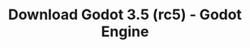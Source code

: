 ---
# Generated by /tools/generators/src/download_archive_generator !!! do not edit by hand !!!
title: 'Download Godot 3.5 (rc5) - Godot Engine'
type: 'download/archive'
name: '3.5'
flavor: 'rc5'
release_date: '2022-06-27T03:00:00-00:00'
release_notes: 'article/release-candidate-godot-3-5-rc-5/'
primaryPlatforms:
  - 'android.apk'
  - 'macos.universal'
  - 'windows.64'
  - 'linux_server.headless.64'
  - 'web'
  - 'templates'
links:
  android.apk:
    name: 'android.apk'
    title: 'Android'
    caption: 'APK Universal (ARM64 + ARMv7 + x86_64 + x86)'
    tags:
      - 'APK download'
      - 'ARM64/v7'
      - 'x86 (64 & 32 bit)'
    hosts:
      github_builds:
        regular: 'https://github.com/godotengine/godot-builds/releases/download/3.5-rc5/Godot_v3.5-rc5_android_editor.apk'
        mono: '#'
      github:
        regular: 'https://github.com/godotengine/godot/releases/download/3.5-rc5/Godot_v3.5-rc5_android_editor.apk'
        mono: '#'
  macos.universal:
    name: 'macos.universal'
    title: 'macOS'
    caption: 'Universal (x86_64 + Silício da Apple)'
    tags:
      - 'Intel/Apple Silicon'
      - '64 bit'
    hosts:
      github_builds:
        regular: 'https://github.com/godotengine/godot-builds/releases/download/3.5-rc5/Godot_v3.5-rc5_osx.universal.zip'
        mono: 'https://github.com/godotengine/godot-builds/releases/download/3.5-rc5/Godot_v3.5-rc5_mono_osx.universal.zip'
      github:
        regular: 'https://github.com/godotengine/godot/releases/download/3.5-rc5/Godot_v3.5-rc5_osx.universal.zip'
        mono: 'https://github.com/godotengine/godot/releases/download/3.5-rc5/Godot_v3.5-rc5_mono_osx.universal.zip'
  windows.64:
    name: 'windows.64'
    title: 'Windows'
    caption: 'Padrão (x86_64)'
    tags:
      - '64 bit'
    hosts:
      github_builds:
        regular: 'https://github.com/godotengine/godot-builds/releases/download/3.5-rc5/Godot_v3.5-rc5_win64.exe.zip'
        mono: 'https://github.com/godotengine/godot-builds/releases/download/3.5-rc5/Godot_v3.5-rc5_mono_win64.zip'
      github:
        regular: 'https://github.com/godotengine/godot/releases/download/3.5-rc5/Godot_v3.5-rc5_win64.exe.zip'
        mono: 'https://github.com/godotengine/godot/releases/download/3.5-rc5/Godot_v3.5-rc5_mono_win64.zip'
  linux_server.headless.64:
    name: 'linux_server.headless.64'
    title: 'Linux Server'
    caption: 'Headless (x86_64)'
    tags:
      - '64 bit'
      - 'Headless'
    hosts:
      github_builds:
        regular: 'https://github.com/godotengine/godot-builds/releases/download/3.5-rc5/Godot_v3.5-rc5_linux_headless.64.zip'
        mono: 'https://github.com/godotengine/godot-builds/releases/download/3.5-rc5/Godot_v3.5-rc5_mono_linux_headless_64.zip'
      github:
        regular: 'https://github.com/godotengine/godot/releases/download/3.5-rc5/Godot_v3.5-rc5_linux_headless.64.zip'
        mono: 'https://github.com/godotengine/godot/releases/download/3.5-rc5/Godot_v3.5-rc5_mono_linux_headless_64.zip'
  web:
    name: 'web'
    title: 'Editor Web'
    caption: ''
    tags:
      - 'Self-hosted'
      - 'Cross-platform'
    hosts:
      github_builds:
        regular: 'https://github.com/godotengine/godot-builds/releases/download/3.5-rc5/Godot_v3.5-rc5_web_editor.zip'
        mono: '#'
      github:
        regular: 'https://github.com/godotengine/godot/releases/download/3.5-rc5/Godot_v3.5-rc5_web_editor.zip'
        mono: '#'
  linux.64:
    name: 'linux.64'
    title: 'Linux'
    caption: 'Padrão (x86_64)'
    tags:
      - '64 bit'
    hosts:
      github_builds:
        regular: 'https://github.com/godotengine/godot-builds/releases/download/3.5-rc5/Godot_v3.5-rc5_x11.64.zip'
        mono: 'https://github.com/godotengine/godot-builds/releases/download/3.5-rc5/Godot_v3.5-rc5_mono_x11_64.zip'
      github:
        regular: 'https://github.com/godotengine/godot/releases/download/3.5-rc5/Godot_v3.5-rc5_x11.64.zip'
        mono: 'https://github.com/godotengine/godot/releases/download/3.5-rc5/Godot_v3.5-rc5_mono_x11_64.zip'
  linux.32:
    name: 'linux.32'
    title: 'Linux'
    caption: 'Padrão (x86)'
    tags:
      - '32 bit'
    hosts:
      github_builds:
        regular: 'https://github.com/godotengine/godot-builds/releases/download/3.5-rc5/Godot_v3.5-rc5_x11.32.zip'
        mono: 'https://github.com/godotengine/godot-builds/releases/download/3.5-rc5/Godot_v3.5-rc5_mono_x11_32.zip'
      github:
        regular: 'https://github.com/godotengine/godot/releases/download/3.5-rc5/Godot_v3.5-rc5_x11.32.zip'
        mono: 'https://github.com/godotengine/godot/releases/download/3.5-rc5/Godot_v3.5-rc5_mono_x11_32.zip'
  windows.32:
    name: 'windows.32'
    title: 'Windows'
    caption: 'Padrão (x86)'
    tags:
      - '32 bit'
    hosts:
      github_builds:
        regular: 'https://github.com/godotengine/godot-builds/releases/download/3.5-rc5/Godot_v3.5-rc5_win32.exe.zip'
        mono: 'https://github.com/godotengine/godot-builds/releases/download/3.5-rc5/Godot_v3.5-rc5_mono_win32.zip'
      github:
        regular: 'https://github.com/godotengine/godot/releases/download/3.5-rc5/Godot_v3.5-rc5_win32.exe.zip'
        mono: 'https://github.com/godotengine/godot/releases/download/3.5-rc5/Godot_v3.5-rc5_mono_win32.zip'
  linux_server.64:
    name: 'linux_server.64'
    title: 'Servidor Linux'
    caption: 'Padrão (x86_64)'
    tags:
      - '64 bit'
    hosts:
      github_builds:
        regular: 'https://github.com/godotengine/godot-builds/releases/download/3.5-rc5/Godot_v3.5-rc5_linux_server.64.zip'
        mono: 'https://github.com/godotengine/godot-builds/releases/download/3.5-rc5/Godot_v3.5-rc5_mono_linux_server_64.zip'
      github:
        regular: 'https://github.com/godotengine/godot/releases/download/3.5-rc5/Godot_v3.5-rc5_linux_server.64.zip'
        mono: 'https://github.com/godotengine/godot/releases/download/3.5-rc5/Godot_v3.5-rc5_mono_linux_server_64.zip'
  aar_library:
    name: 'aar_library'
    title: 'Biblioteca de AAR'
    caption: ''
    tags:
      - 'Android plugins'
      - 'Java'
      - 'Kotlin'
    hosts:
      github_builds:
        regular: 'https://github.com/godotengine/godot-builds/releases/download/3.5-rc5/godot-lib.3.5.rc5.release.aar'
        mono: 'https://github.com/godotengine/godot-builds/releases/download/3.5-rc5/godot-lib.3.5.rc5.mono.release.aar'
      github:
        regular: 'https://github.com/godotengine/godot/releases/download/3.5-rc5/godot-lib.3.5.rc5.release.aar'
        mono: 'https://github.com/godotengine/godot/releases/download/3.5-rc5/godot-lib.3.5.rc5.mono.release.aar'
  templates:
    name: 'templates'
    title: 'Modelos de exportação'
    caption: ''
    tags:
      - 'Utilizado para exportar os seus jogos para todas as plataformas suportadas'
    hosts:
      github_builds:
        regular: 'https://github.com/godotengine/godot-builds/releases/download/3.5-rc5/Godot_v3.5-rc5_export_templates.tpz'
        mono: 'https://github.com/godotengine/godot-builds/releases/download/3.5-rc5/Godot_v3.5-rc5_mono_export_templates.tpz'
      github:
        regular: 'https://github.com/godotengine/godot/releases/download/3.5-rc5/Godot_v3.5-rc5_export_templates.tpz'
        mono: 'https://github.com/godotengine/godot/releases/download/3.5-rc5/Godot_v3.5-rc5_mono_export_templates.tpz'
---